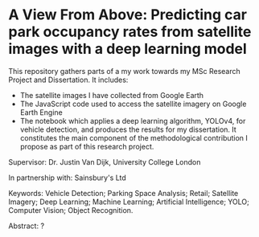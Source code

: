 # A View From Above: Predicting car park occupancy rates from satellite images with a deep learning model

This repository gathers parts of a my work towards my MSc Research Project and Dissertation. It includes:
 - The satellite images I have collected from Google Earth
 - The JavaScript code used to access the satellite imagery on Google Earth Engine
 - The notebook which applies a deep learning algorithm, YOLOv4, for vehicle detection, and produces the results for my dissertation. It constitutes the main component of the methodological contribution I propose as part of this research project. 

Supervisor: Dr. Justin Van Dijk, University College London

In partnership with: Sainsbury's Ltd

Keywords: Vehicle Detection; Parking Space Analysis; Retail; Satellite Imagery; Deep Learning; Machine Learning; Artificial Intelligence; YOLO; Computer Vision; Object Recognition.

Abstract: ?

